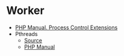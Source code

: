 # Worker

* [PHP Manual. Process Control Extensions](http://php.net/manual/en/refs.fileprocess.process.php)
* Pthreads
  * [Source](https://github.com/krakjoe/pthreads)
  * [PHP Manual](http://php.net/manual/ru/book.pthreads.php)

